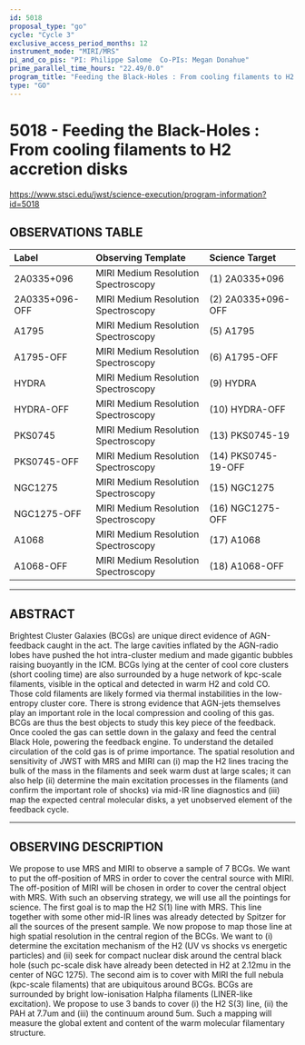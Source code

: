 ```yaml
---
id: 5018
proposal_type: "go"
cycle: "Cycle 3"
exclusive_access_period_months: 12
instrument_mode: "MIRI/MRS"
pi_and_co_pis: "PI: Philippe Salome  Co-PIs: Megan Donahue"
prime_parallel_time_hours: "22.49/0.0"
program_title: "Feeding the Black-Holes : From cooling filaments to H2 accretion disks"
type: "GO"
---
```

# 5018 - Feeding the Black-Holes : From cooling filaments to H2 accretion disks
https://www.stsci.edu/jwst/science-execution/program-information?id=5018
## OBSERVATIONS TABLE
| Label             | Observing Template               | Science Target       |
| :---------------- | :------------------------------- | :------------------- |
| 2A0335+096        | MIRI Medium Resolution Spectroscopy | (1) 2A0335+096       |
| 2A0335+096-OFF    | MIRI Medium Resolution Spectroscopy | (2) 2A0335+096-OFF   |
| A1795             | MIRI Medium Resolution Spectroscopy | (5) A1795            |
| A1795-OFF         | MIRI Medium Resolution Spectroscopy | (6) A1795-OFF        |
| HYDRA             | MIRI Medium Resolution Spectroscopy | (9) HYDRA            |
| HYDRA-OFF         | MIRI Medium Resolution Spectroscopy | (10) HYDRA-OFF       |
| PKS0745           | MIRI Medium Resolution Spectroscopy | (13) PKS0745-19      |
| PKS0745-OFF       | MIRI Medium Resolution Spectroscopy | (14) PKS0745-19-OFF  |
| NGC1275           | MIRI Medium Resolution Spectroscopy | (15) NGC1275         |
| NGC1275-OFF       | MIRI Medium Resolution Spectroscopy | (16) NGC1275-OFF     |
| A1068             | MIRI Medium Resolution Spectroscopy | (17) A1068           |
| A1068-OFF         | MIRI Medium Resolution Spectroscopy | (18) A1068-OFF       |

---

## ABSTRACT

Brightest Cluster Galaxies (BCGs) are unique direct evidence of AGN-feedback caught in the act. The large cavities inflated by the AGN-radio lobes have pushed the hot intra-cluster medium and made gigantic bubbles raising buoyantly in the ICM. BCGs lying at the center of cool core clusters (short cooling time) are also surrounded by a huge network of kpc-scale filaments, visible in the optical and detected in warm H2 and cold CO. Those cold filaments are likely formed via thermal instabilities in the low-entropy cluster core. There is strong evidence that AGN-jets themselves play an important role in the local compression and cooling of this gas. BCGs are thus the best objects to study this key piece of the feedback. Once cooled the gas can settle down in the galaxy and feed the central Black Hole, powering the feedback engine. To understand the detailed circulation of the cold gas is of prime importance. The spatial resolution and sensitivity of JWST with MRS and MIRI can (i) map the H2 lines tracing the bulk of the mass in the filaments and seek warm dust at large scales; it can also help (ii) determine the main excitation processes in the filaments (and confirm the important role of shocks) via mid-IR line diagnostics and (iii) map the expected central molecular disks, a yet unobserved element of the feedback cycle.

---

## OBSERVING DESCRIPTION

We propose to use MRS and MIRI to observe a sample of 7 BCGs. We want to put the off-position of MRS in order to cover the central source with MIRI. The off-position of MIRI will be chosen in order to cover the central object with MRS. With such an observing strategy, we will use all the pointings for science. The first goal is to map the H2 S(1) line with MRS. This line together with some other mid-IR lines was already detected by Spitzer for all the sources of the present sample. We now propose to map those line at high spatial resolution in the central region of the BCGs. We want to (i) determine the excitation mechanism of the H2 (UV vs shocks vs energetic particles) and (ii) seek for compact nuclear disk around the central black hole (such pc-scale disk have already been detected in H2 at 2.12mu in the center of NGC 1275). The second aim is to cover with MIRI the full nebula (kpc-scale filaments) that are ubiquitous around BCGs. BCGs are surrounded by bright low-ionisation Halpha filaments (LINER-like excitation). We propose to use 3 bands to cover (i) the H2 S(3) line, (ii) the PAH at 7.7um and (iii) the continuum around 5um. Such a mapping will measure the global extent and content of the warm molecular filamentary structure.
